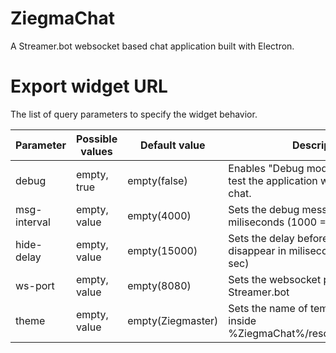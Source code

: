 # ZiegmaChat
A Streamer.bot websocket based chat application built with Electron.

# Export widget URL
The list of query parameters to specify the widget behavior.

| Parameter | Possible values | Default value | Description |
| ------ | ------ | ------ | ------ |
| debug | empty, true | empty(false) | Enables "Debug mode". Allows you to test the application without using a real chat. |
| msg-interval | empty, value | empty(4000) | Sets the debug messages interval in miliseconds (1000 = 1 sec) |
| hide-delay | empty, value | empty(15000) | Sets the delay before messages disappear in miliseconds (1000 = 1 sec) |
| ws-port | empty, value | empty(8080) | Sets the websocket port to connect to Streamer.bot |
| theme | empty, value | empty(Ziegmaster) | Sets the name of template directory inside %ZiegmaChat%/resources/chat/theme |

